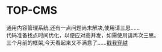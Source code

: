# TOP-CMS

通用内容管理系统,还有一点问题尚未解决,使用请三思......<br>
代码准备找点时间优化，以便应对高并发，如需使用请再次三思。<br>
三个月前的框架,今天看起来又不满意了......<a href="https://github.com/shuangyexuan/PHP-framework" target="_blank">戳我穿越</a>

